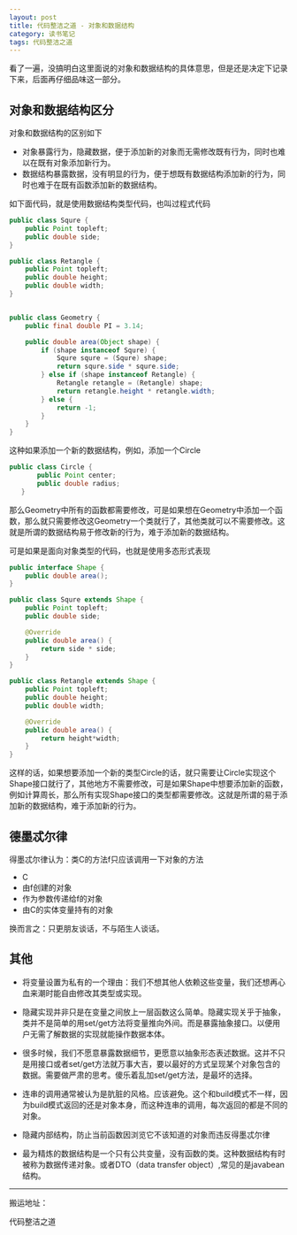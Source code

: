 ```yaml
---
layout: post
title: 代码整洁之道 - 对象和数据结构
category: 读书笔记
tags: 代码整洁之道
---
```

<!-- * content -->
<!-- {:toc} -->

看了一遍，没搞明白这里面说的对象和数据结构的具体意思，但是还是决定下记录下来，后面再仔细品味这一部分。

## 对象和数据结构区分
对象和数据结构的区别如下
* 对象暴露行为，隐藏数据，便于添加新的对象而无需修改既有行为，同时也难以在既有对象添加新行为。
* 数据结构暴露数据，没有明显的行为，便于想既有数据结构添加新的行为，同时也难于在既有函数添加新的数据结构。


如下面代码，就是使用数据结构类型代码，也叫过程式代码
```java
public class Squre {
    public Point topleft;
    public double side;
}

public class Retangle {
    public Point topleft;
    public double height;
    public double width;
}


public class Geometry {
    public final double PI = 3.14;

    public double area(Object shape) {
        if (shape instanceof Squre) {
            Squre squre = (Squre) shape;
            return squre.side * squre.side;
        } else if (shape instanceof Retangle) {
            Retangle retangle = (Retangle) shape;
            return retangle.height * retangle.width;
        } else {
            return -1;
        }
    }
}
```
这种如果添加一个新的数据结构，例如，添加一个Circle
```java
public class Circle {
       public Point center;
       public double radius;
   }
```
那么Geometry中所有的函数都需要修改，可是如果想在Geometry中添加一个函数，那么就只需要修改这Geometry一个类就行了，其他类就可以不需要修改。这就是所谓的数据结构易于修改新的行为，难于添加新的数据结构。

可是如果是面向对象类型的代码，也就是使用多态形式表现
```java
public interface Shape {
    public double area();
}

public class Squre extends Shape {
    public Point topleft;
    public double side;

    @Override
    public double area() {
        return side * side;
    }
}

public class Retangle extends Shape {
    public Point topleft;
    public double height;
    public double width;

    @Override
    public double area() {
        return height*width;
    }
}
```
这样的话，如果想要添加一个新的类型Circle的话，就只需要让Circle实现这个Shape接口就行了，其他地方不需要修改，可是如果Shape中想要添加新的函数，例如计算周长，那么所有实现Shape接口的类型都需要修改。这就是所谓的易于添加新的数据结构，难于添加新的行为。


## 德墨忒尔律
得墨忒尔律认为：类C的方法f只应该调用一下对象的方法
* C
* 由f创建的对象
* 作为参数传递给f的对象
* 由C的实体变量持有的对象

换而言之：只更朋友谈话，不与陌生人谈话。


## 其他

* 将变量设置为私有的一个理由：我们不想其他人依赖这些变量，我们还想再心血来潮时能自由修改其类型或实现。

* 隐藏实现并非只是在变量之间放上一层函数这么简单。隐藏实现关乎于抽象，类并不是简单的用set/get方法将变量推向外间。而是暴露抽象接口。以便用户无需了解数据的实现就能操作数据本体。

* 很多时候，我们不愿意暴露数据细节，更愿意以抽象形态表述数据。这并不只是用接口或者set/get方法就万事大吉，要以最好的方式呈现某个对象包含的数据。需要做严肃的思考。傻乐着乱加set/get方法，是最坏的选择。

* 连串的调用通常被认为是肮脏的风格。应该避免。这个和build模式不一样，因为build模式返回的还是对象本身，而这种连串的调用，每次返回的都是不同的对象。

* 隐藏内部结构，防止当前函数因浏览它不该知道的对象而违反得墨忒尔律

* 最为精炼的数据结构是一个只有公共变量，没有函数的类。这种数据结构有时被称为数据传递对象。或者DTO（data transfer object）,常见的是javabean结构。



---
搬运地址：    

代码整洁之道
